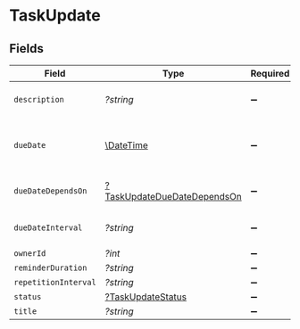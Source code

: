 # TaskUpdate


## Fields

| Field                                                                            | Type                                                                             | Required                                                                         | Description                                                                      | Example                                                                          |
| -------------------------------------------------------------------------------- | -------------------------------------------------------------------------------- | -------------------------------------------------------------------------------- | -------------------------------------------------------------------------------- | -------------------------------------------------------------------------------- |
| `description`                                                                    | *?string*                                                                        | :heavy_minus_sign:                                                               | N/A                                                                              | Lorem ipsum dolor sit amet.                                                      |
| `dueDate`                                                                        | [\DateTime](https://www.php.net/manual/en/class.datetime.php)                    | :heavy_minus_sign:                                                               | Will be overwritten if `due_date_depends_on` and `due_date_interval` are passed  | 2021-12-31                                                                       |
| `dueDateDependsOn`                                                               | [?TaskUpdateDueDateDependsOn](../../models/shared/TaskUpdateDueDateDependsOn.md) | :heavy_minus_sign:                                                               | Will only be accepted if you pass a `contract_id`                                | end_date                                                                         |
| `dueDateInterval`                                                                | *?string*                                                                        | :heavy_minus_sign:                                                               | Will only be accepted if you pass a `contract_id`                                | -P10D                                                                            |
| `ownerId`                                                                        | *?int*                                                                           | :heavy_minus_sign:                                                               | N/A                                                                              | 1                                                                                |
| `reminderDuration`                                                               | *?string*                                                                        | :heavy_minus_sign:                                                               | N/A                                                                              | P1M                                                                              |
| `repetitionInterval`                                                             | *?string*                                                                        | :heavy_minus_sign:                                                               | N/A                                                                              | P1Y                                                                              |
| `status`                                                                         | [?TaskUpdateStatus](../../models/shared/TaskUpdateStatus.md)                     | :heavy_minus_sign:                                                               | N/A                                                                              | accomplished                                                                     |
| `title`                                                                          | *?string*                                                                        | :heavy_minus_sign:                                                               | N/A                                                                              | My task                                                                          |